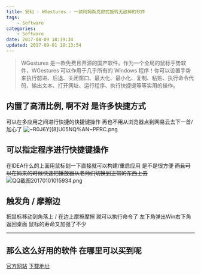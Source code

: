 ```yaml
---
title: 安利 - WGestures - 一款阿姆斯克郎式旋转无敌棒的软件
tags: 
    - Software
categories:
    - Software
date: 2017-08-09 18:19:34
updated: 2017-09-01 18:13:54
---
```

> WGestures 是一款免费且开源的国产软件。作为一个全局的鼠标手势软件，WGestures 
可以作用于几乎所有的 Windows 程序！你可以设置手势来执行前进、后退、关闭窗口、最大化、最小化、复制、粘贴、执行命令代码、输出文本、打开网址、运行程序、执行快捷键等等实用的操作。


<!--more-->

## 内置了高清比例, 啊不对 是许多快捷方式
可以在多应用之间进行快捷的快捷键操作 再也不用从浏览器点到网易云去下一首/加心了
![~R0J6Y[(8]U05NQ%AN~PPRC.png][1]

## 可以指定程序进行快捷键操作
在IDEA什么的上面用鼠标划一下直接就可以构建/重启应用 是不是很方便
~~而且可以在妈来的时候快速把播放器从老师们切换到正常的东西上去~~
![QQ截图20170101015934.png][2]

## 触发角 / 摩擦边
把鼠标移动到角落上 / 在边上摩擦摩擦 就可以执行命令了 左下角弹出Win右下角返回桌面 
鼠标的寿命又加强了不少

---
## 那么这么好用的软件 在哪里可以买到呢
[官方网站](http://www.yingdev.com/projects/wgestures)
[下载地址](https://share.weiyun.com/73e102102c144c21eafe0bddf4eb0ef3)

  [1]: https://publish.indexyz.me/images/2017/01/803580975.png
  [2]: https://publish.indexyz.me/images/2017/01/1583153580.png
